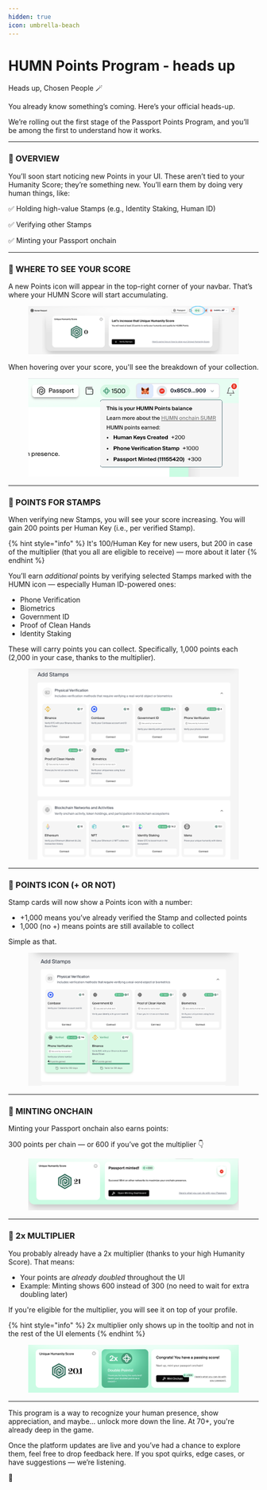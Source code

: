 ```yaml
---
hidden: true
icon: umbrella-beach
---
```


# HUMN Points Program - heads up

Heads up, Chosen People 🪄

You already know something’s coming. Here’s your official heads-up.

We’re rolling out the first stage of the Passport Points Program, and you’ll be among the first to understand how it works.

***

### 👀 OVERVIEW

You’ll soon start noticing new Points in your UI. These aren’t tied to your Humanity Score; they’re something new. You’ll earn them by doing very human things, like:

✅ Holding high-value Stamps (e.g., Identity Staking, Human ID)

✅ Verifying other Stamps

✅ Minting your Passport onchain

***

### 📍 WHERE TO SEE YOUR SCORE

A new Points icon will appear in the top-right corner of your navbar. That’s where your HUMN Score will start accumulating.

<figure><img src="../.gitbook/assets/image (54).png" alt=""><figcaption></figcaption></figure>

When hovering over your score, you'll see the breakdown of your collection.&#x20;

<figure><img src="../.gitbook/assets/image (51).png" alt=""><figcaption></figcaption></figure>



***

### 🧩 POINTS FOR STAMPS

When verifying new Stamps, you will see your score increasing. You will gain 200 points per Human Key (i.e., per verified Stamp).&#x20;

{% hint style="info" %}
It's 100/Human Key for new users, but 200 in case of the multiplier (that you all are eligible to receive) — more about it later
{% endhint %}

You’ll earn _additional_ points by verifying selected Stamps marked with the HUMN icon — especially Human ID-powered ones:

* Phone Verification
* Biometrics
* Government ID
* Proof of Clean Hands
* Identity Staking

These will carry points you can collect. Specifically, 1,000 points each (2,000 in your case, thanks to the multiplier).&#x20;

<figure><img src="../.gitbook/assets/image (53).png" alt=""><figcaption></figcaption></figure>

***

### 🔢 POINTS ICON (+ OR NOT)

Stamp cards will now show a Points icon with a number:

* +1,000 means you’ve already verified the Stamp and collected points
* 1,000 (no +) means points are still available to collect

Simple as that.

<figure><img src="../.gitbook/assets/Screenshot 2025-07-23 at 20.55.19.png" alt=""><figcaption></figcaption></figure>

***

### 🔗 MINTING ONCHAIN

Minting your Passport onchain also earns points:

300 points per chain — or 600 if you’ve got the multiplier 👇

<figure><img src="../.gitbook/assets/image (55).png" alt=""><figcaption></figcaption></figure>

***

### 🎁 2x MULTIPLIER

You probably already have a 2x multiplier (thanks to your high Humanity Score). That means:

* Your points are _already doubled_ throughout the UI
* Example: Minting shows 600 instead of 300 (no need to wait for extra doubling later)

If you're eligible for the multiplier, you will see it on top of your profile.&#x20;

{% hint style="info" %}
2x multiplier only shows up in the tooltip and not in the rest of the UI elements
{% endhint %}

<figure><img src="../.gitbook/assets/Screenshot 2025-07-24 at 23.27.08.png" alt=""><figcaption></figcaption></figure>

***

This program is a way to recognize your human presence, show appreciation, and maybe… unlock more down the line. At 70+, you're already deep in the game.&#x20;

Once the platform updates are live and you’ve had a chance to explore them, feel free to drop feedback here. If you spot quirks, edge cases, or have suggestions — we’re listening.

💙
